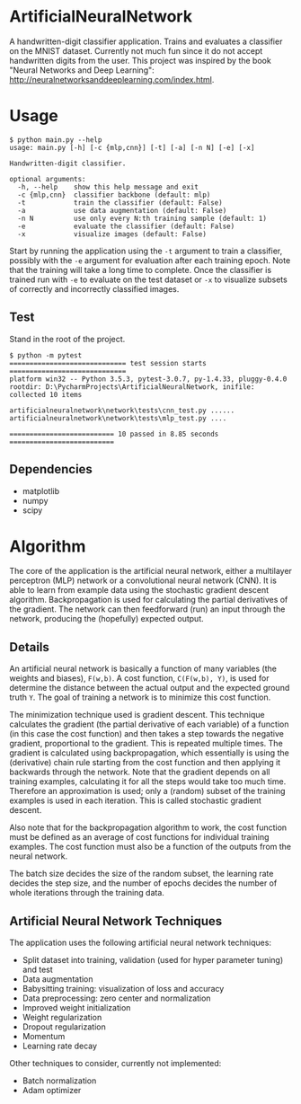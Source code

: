 # ArtificialNeuralNetwork

A handwritten-digit classifier application. Trains and evaluates a classifier on the MNIST dataset. Currently not much
fun since it do not accept handwritten digits from the user. This project was inspired by the book "Neural Networks
and Deep Learning": http://neuralnetworksanddeeplearning.com/index.html.

# Usage

```
$ python main.py --help
usage: main.py [-h] [-c {mlp,cnn}] [-t] [-a] [-n N] [-e] [-x]

Handwritten-digit classifier.

optional arguments:
  -h, --help    show this help message and exit
  -c {mlp,cnn}  classifier backbone (default: mlp)
  -t            train the classifier (default: False)
  -a            use data augmentation (default: False)
  -n N          use only every N:th training sample (default: 1)
  -e            evaluate the classifier (default: False)
  -x            visualize images (default: False)
```

Start by running the application using the `-t` argument to train a classifier, possibly with the `-e` argument for
evaluation after each training epoch. Note that the training will take a long time to complete. Once the classifier is
trained run with `-e` to evaluate on the test dataset or `-x` to visualize subsets of correctly and incorrectly
classified images.

## Test

Stand in the root of the project.
```
$ python -m pytest
============================= test session starts =============================
platform win32 -- Python 3.5.3, pytest-3.0.7, py-1.4.33, pluggy-0.4.0
rootdir: D:\PycharmProjects\ArtificialNeuralNetwork, inifile:
collected 10 items

artificialneuralnetwork\network\tests\cnn_test.py ......
artificialneuralnetwork\network\tests\mlp_test.py ....

========================== 10 passed in 8.85 seconds ==========================
```

## Dependencies

* matplotlib
* numpy
* scipy

# Algorithm

The core of the application is the artificial neural network, either a multilayer perceptron (MLP) network or a
convolutional neural network (CNN). It is able to learn from example data using the stochastic gradient descent
algorithm. Backpropagation is used for calculating the partial derivatives of the gradient. The network can then
feedforward (run) an input through the network, producing the (hopefully) expected output.

## Details

An artificial neural network is basically a function of many variables (the weights and biases), `F(w,b)`. A cost
function, `C(F(w,b), Y)`, is used for determine the distance between the actual output and the expected ground truth
`Y`. The goal of training a network is to minimize this cost function.

The minimization technique used is gradient descent. This technique calculates the gradient (the partial derivative of
each variable) of a function (in this case the cost function) and then takes a step towards the negative gradient,
proportional to the gradient. This is repeated multiple times. The gradient is calculated using backpropagation, which
essentially is using the (derivative) chain rule starting from the cost function and then applying it backwards through
the network. Note that the gradient depends on all training examples, calculating it for all the steps would take too
much time. Therefore an approximation is used; only a (random) subset of the training examples is used in each
iteration. This is called stochastic gradient descent.

Also note that for the backpropagation algorithm to work, the cost function must be defined as an average of cost
functions for individual training examples. The cost function must also be a function of the outputs from the neural
network.

The batch size decides the size of the random subset, the learning rate decides the step size, and the number of epochs
decides the number of whole iterations through the training data.

## Artificial Neural Network Techniques

The application uses the following artificial neural network techniques:

 * Split dataset into training, validation (used for hyper parameter tuning) and test
 * Data augmentation
 * Babysitting training: visualization of loss and accuracy
 * Data preprocessing: zero center and normalization
 * Improved weight initialization
 * Weight regularization
 * Dropout regularization
 * Momentum
 * Learning rate decay

Other techniques to consider, currently not implemented:

 * Batch normalization
 * Adam optimizer
